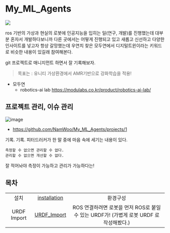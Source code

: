 # My_ML_Agents

![](https://user-images.githubusercontent.com/8021479/146111601-e52cc03d-ab88-482a-92aa-2640d2b269e4.png)

ros 기반의 가상과 현실의 로봇에 인공지능을 입히는 일(연구, 개발)를 진행했는데 대부분 혼자서 개발하다보니까 다른 곳에서는 어떻게 진행되고 있고 새롭고 신선하고 다양한 인사이트를 넣고자 항상 갈망했는데 우연치 찾은 모두연에서 디지털트윈이라는 키워드로 비슷한 내용이 있길래 참여해본다.

git 프로젝트로 매니지먼트 하면서 잘 기록해보자.

>목표는 : 유니티 가상환경에서 AMR기반으로 강화학습을 적용!

* 모두연 
  * robotics-ai lab https://modulabs.co.kr/product/robotics-ai-lab/


## 프로젝트 관리, 이슈 관리

![image](https://user-images.githubusercontent.com/8021479/146115156-2db04762-0c62-4951-9821-9d5ee556081f.png)

* https://github.com/NamWoo/My_ML_Agents/projects/1

기록. 기록. 피터드러커가 한 말 중에 마음 속에 세기는 내용이 있다.

```
측정할 수 없으면 관리할 수 없다.
관리할 수 없으면 개선할 수 없다.
```
잘 적어놔야 측정이 가능하고 관리가 가능하다는!


## 목차
||||
|:---:|:---:|:---:|
|설치|[installation](https://github.com/NamWoo/My_ML_Agents/blob/main/docs/nw_00_installation.md)|환경구성|
|URDF Import|[URDF_Import](https://github.com/NamWoo/My_ML_Agents/blob/main/docs/nw_00_add_urdf_00.md)|ROS 연결하려면 로봇을 먼저 ROS로 붙일 수 있는 URDF가! (가볍게 로봇 URDF 로 작성해봤다.)|





